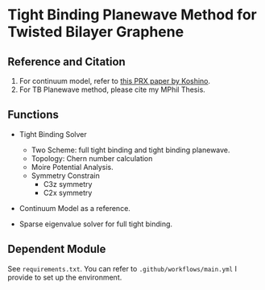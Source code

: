 # Tight Binding Planewave Method for Twisted Bilayer Graphene

## Reference and Citation

1. For continuum model, refer to [this PRX paper by Koshino](https://journals.aps.org/prx/abstract/10.1103/PhysRevX.8.031087).
2. For TB Planewave method, please cite my MPhil Thesis.

## Functions

- Tight Binding Solver
  - Two Scheme: full tight binding and tight binding planewave.
  - Topology: Chern number calculation
  - Moire Potential Analysis.
  - Symmetry Constrain
    - C3z symmetry
    - C2x symmetry
- Continuum Model as a reference.

- Sparse eigenvalue solver for full tight binding.
## Dependent Module

See `requirements.txt`. You can refer to `.github/workflows/main.yml` I provide to set up the environment.


